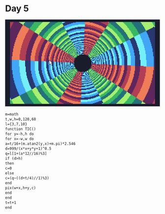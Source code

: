 # Day 5
![Looking straight down a red, green and blue striped tunnel rotating anti-clockwise](./day05.gif)
```
m=math
t,w,h=0,120,68
l={3,7,10}
function TIC()
for y=-h,h do 
for x=-w,w do 
a=t/16+(m.atan2(y,x)+m.pi)*2.546
d=999/(x*x+y*y+1)^0.5
q=l[1+(a*12//16)%3]
if (d>h)
then
c=0
else
c=(q~((d+t/4)//1)%3)
end
pix(w+x,h+y,c)
end
end
t=t+1
end
```